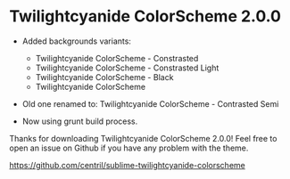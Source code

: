 Twilightcyanide ColorScheme 2.0.0
=================================

+ Added backgrounds variants:
    * Twilightcyanide ColorScheme - Constrasted
    * Twilightcyanide ColorScheme - Constrasted Light
    * Twilightcyanide ColorScheme - Black
    * Twilightcyanide ColorScheme

+ Old one renamed to: Twilightcyanide ColorScheme - Contrasted Semi

+ Now using grunt build process.

Thanks for downloading Twilightcyanide ColorScheme 2.0.0!
Feel free to open an issue on Github if you have any problem with the theme.

https://github.com/centril/sublime-twilightcyanide-colorscheme